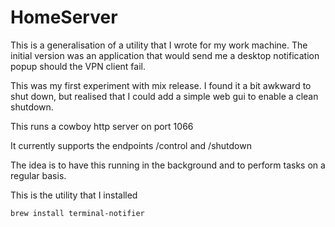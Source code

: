 # HomeServer

This is a generalisation of a utility that I wrote for my work machine.
The initial version was an application that would send me a desktop notification popup should the VPN client fail.

This was my first experiment with mix release. I found it a bit awkward to shut down, but realised that I could add a simple
web gui to enable a clean shutdown.

This runs a cowboy http server on port 1066

It currently supports the endpoints /control and /shutdown

The idea is to have this running in the background and to perform tasks on a regular basis.

This is the utility that I installed

```
brew install terminal-notifier
```